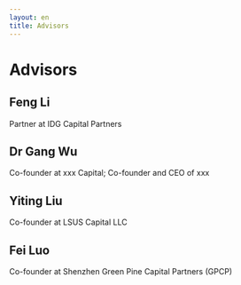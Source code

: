 ```yaml
---
layout: en
title: Advisors
---
```

# Advisors

## Feng Li
Partner at IDG Capital Partners

## Dr Gang Wu
Co-founder at xxx Capital; Co-founder and CEO of xxx

## Yiting Liu
Co-founder at LSUS Capital LLC

## Fei Luo
Co-founder at Shenzhen Green Pine Capital Partners (GPCP)
